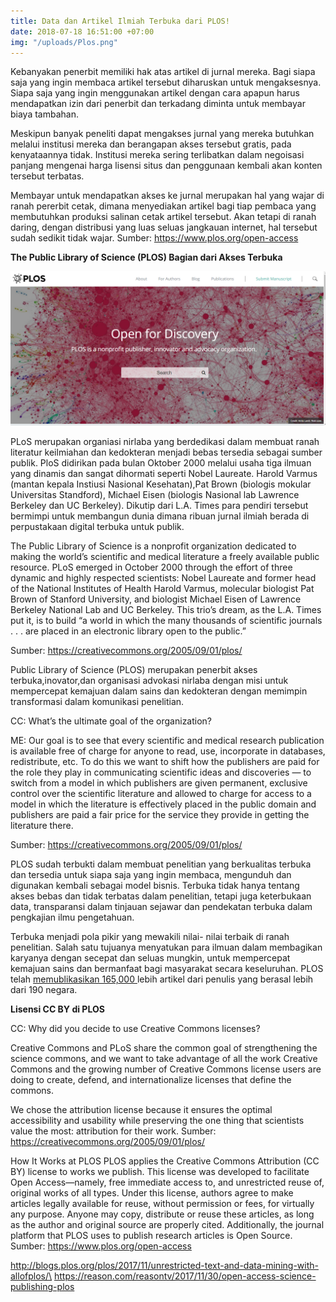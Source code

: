 ```yaml
---
title: Data dan Artikel Ilmiah Terbuka dari PLOS!
date: 2018-07-18 16:51:00 +07:00
img: "/uploads/Plos.png"
---
```


Kebanyakan penerbit memiliki hak atas artikel di jurnal mereka. Bagi siapa saja yang ingin membaca artikel tersebut diharuskan untuk mengaksesnya. Siapa saja yang ingin menggunakan artikel dengan cara apapun harus mendapatkan izin dari penerbit dan terkadang diminta untuk membayar biaya tambahan.

Meskipun banyak peneliti dapat mengakses jurnal yang mereka butuhkan melalui institusi mereka dan berangapan akses tersebut gratis, pada kenyataannya tidak. Institusi mereka sering terlibatkan dalam negoisasi panjang mengenai harga lisensi situs dan penggunaan kembali akan konten tersebut terbatas.

Membayar untuk mendapatkan akses ke jurnal merupakan hal yang wajar di ranah pererbit cetak, dimana menyediakan artikel bagi tiap pembaca yang membutuhkan produksi salinan cetak artikel tersebut. Akan tetapi di ranah daring, dengan distribusi yang luas seluas jangkauan internet, hal tersebut sudah sedikit tidak wajar.
Sumber: https://www.plos.org/open-access

**The Public Library of Science (PLOS) Bagian dari Akses Terbuka**

![Plos.png](/uploads/Plos.png)


PLoS merupakan organiasi nirlaba yang berdedikasi dalam membuat ranah literatur keilmiahan dan kedokteran menjadi bebas tersedia sebagai sumber publik. PloS didirikan pada bulan Oktober 2000 melalui usaha tiga ilmuan yang dinamis dan sangat dihormati seperti Nobel Laureate. Harold Varmus (mantan kepala Instiusi Nasional Kesehatan),Pat Brown (biologis mokular Universitas Standford), Michael Eisen (biologis Nasional lab Lawrence Berkeley dan UC Berkeley). Dikutip dari L.A. Times para pendiri tersebut bermimpi untuk membangun dunia dimana ribuan jurnal ilmiah berada di perpustakaan digital terbuka untuk publik.  

The Public Library of Science is a nonprofit organization dedicated to making the world’s scientific and medical literature a freely available public resource. PLoS emerged in October 2000 through the effort of three dynamic and highly respected scientists: Nobel Laureate and former head of the National Institutes of Health Harold Varmus, molecular biologist Pat Brown of Stanford University, and biologist Michael Eisen of Lawrence Berkeley National Lab and UC Berkeley. This trio’s dream, as the L.A. Times put it, is to build “a world in which the many thousands of scientific journals . . . are placed in an electronic library open to the public.”

Sumber: https://creativecommons.org/2005/09/01/plos/

Public Library of Science (PLOS) merupakan penerbit akses terbuka,inovator,dan organisasi advokasi nirlaba dengan misi untuk mempercepat kemajuan dalam sains dan kedokteran dengan memimpin transformasi dalam komunikasi penelitian. 

CC: What’s the ultimate goal of the organization?

ME: Our goal is to see that every scientific and medical research publication is available free of charge for anyone to read, use, incorporate in databases, redistribute, etc. To do this we want to shift how the publishers are paid for the role they play in communicating scientific ideas and discoveries — to switch from a model in which publishers are given permanent, exclusive control over the scientific literature and allowed to charge for access to a model in which the literature is effectively placed in the public domain and publishers are paid a fair price for the service they provide in getting the literature there.

Sumber: https://creativecommons.org/2005/09/01/plos/

PLOS sudah terbukti dalam membuat penelitian yang berkualitas terbuka dan tersedia untuk siapa saja yang ingin membaca, mengunduh dan digunakan kembali sebagai model bisnis. Terbuka tidak hanya tentang akses bebas dan tidak terbatas dalam penelitian, tetapi juga keterbukaan data, transparansi dalam tinjauan sejawar dan pendekatan terbuka dalam pengkajian ilmu pengetahuan.

Terbuka menjadi pola pikir yang mewakili nilai- nilai terbaik di ranah penelitian. Salah satu tujuanya menyatukan para ilmuan dalam membagikan karyanya dengan secepat dan seluas mungkin, untuk mempercepat kemajuan sains dan bermanfaat bagi masyarakat secara keseluruhan. PLOS telah [memublikasikan 165,000 ](https://www.plos.org/history)lebih artikel dari penulis yang berasal lebih dari 190 negara.


**Lisensi CC BY di PLOS**

CC: Why did you decide to use Creative Commons licenses?

Creative Commons and PLoS share the common goal of strengthening the science commons, and we want to take advantage of all the work Creative Commons and the growing number of Creative Commons license users are doing to create, defend, and internationalize licenses that define the commons.

We chose the attribution license because it ensures the optimal accessibility and usability while preserving the one thing that scientists value the most: attribution for their work.
Sumber: https://creativecommons.org/2005/09/01/plos/

How It Works at PLOS
PLOS applies the Creative Commons Attribution (CC BY) license to works we publish. This license was developed to facilitate Open Access—namely, free immediate access to, and unrestricted reuse of, original works of all types. Under this license, authors agree to make articles legally available for reuse, without permission or fees, for virtually any purpose. Anyone may copy, distribute or reuse these articles, as long as the author and original source are properly cited. Additionally, the journal platform that PLOS uses to publish research articles is Open Source.
Sumber: https://www.plos.org/open-access



http://blogs.plos.org/plos/2017/11/unrestricted-text-and-data-mining-with-allofplos/\
https://reason.com/reasontv/2017/11/30/open-access-science-publishing-plos